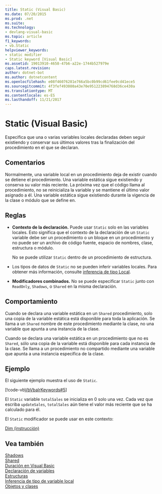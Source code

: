 ```yaml
---
title: Static (Visual Basic)
ms.date: 07/20/2015
ms.prod: .net
ms.suite: 
ms.technology:
- devlang-visual-basic
ms.topic: article
f1_keywords:
- vb.Static
helpviewer_keywords:
- static modifier
- Static keyword [Visual Basic]
ms.assetid: 19013910-4658-47b6-a22e-1744b527979e
caps.latest.revision: 
author: dotnet-bot
ms.author: dotnetcontent
ms.openlocfilehash: e08f46076281e766a5bc0b99cd61fee9cd41ece5
ms.sourcegitcommit: 4f3fef493080a43e70e951223894768d36ce430a
ms.translationtype: MT
ms.contentlocale: es-ES
ms.lasthandoff: 11/21/2017
---
```

# <a name="static-visual-basic"></a>Static (Visual Basic)
Especifica que una o varias variables locales declaradas deben seguir existiendo y conservar sus últimos valores tras la finalización del procedimiento en el que se declaran.  
  
## <a name="remarks"></a>Comentarios  
 Normalmente, una variable local en un procedimiento deja de existir cuando se detiene el procedimiento. Una variable estática sigue existiendo y conserva su valor más reciente. La próxima vez que el código llama al procedimiento, no se reinicializa la variable y se mantiene el último valor asignado a él. Una variable estática sigue existiendo durante la vigencia de la clase o módulo que se define en.  
  
## <a name="rules"></a>Reglas  
  
-   **Contexto de la declaración.** Puede usar `Static` solo en las variables locales. Esto significa que el contexto de la declaración de un `Static` variable debe ser un procedimiento o un bloque en un procedimiento y no puede ser un archivo de código fuente, espacio de nombres, clase, estructura o módulo.  
  
     No se puede utilizar `Static` dentro de un procedimiento de estructura.  
  
-   Los tipos de datos de `Static` no se pueden inferir variables locales. Para obtener más información, consulte [inferencia de tipo Local](../../../visual-basic/programming-guide/language-features/variables/local-type-inference.md).  
  
-   **Modificadores combinados.** No se puede especificar `Static` junto con `ReadOnly`, `Shadows`, o `Shared` en la misma declaración.  
  
## <a name="behavior"></a>Comportamiento  
 Cuando se declara una variable estática en un `Shared` procedimiento, solo una copia de la variable estática está disponible para toda la aplicación. Se llama a un `Shared` nombre de este procedimiento mediante la clase, no una variable que apunta a una instancia de la clase.  
  
 Cuando se declara una variable estática en un procedimiento que no es `Shared`, sólo una copia de la variable está disponible para cada instancia de la clase. Se llama a un procedimiento no compartido mediante una variable que apunta a una instancia específica de la clase.  
  
## <a name="example"></a>Ejemplo  
 El siguiente ejemplo muestra el uso de `Static`.  
  
 [!code-vb[VbVbalrKeywords#5](../../../visual-basic/language-reference/codesnippet/VisualBasic/static_1.vb)]  
  
 El `Static` variable `totalSales` se inicializa en 0 solo una vez. Cada vez que escriba `updateSales`, `totalSales` aún tiene el valor más reciente que se ha calculado para él.  
  
 El `Static` modificador se puede usar en este contexto:  
  
 [Dim (instrucción)](../../../visual-basic/language-reference/statements/dim-statement.md)  
  
## <a name="see-also"></a>Vea también  
 [Shadows](../../../visual-basic/language-reference/modifiers/shadows.md)  
 [Shared](../../../visual-basic/language-reference/modifiers/shared.md)  
 [Duración en Visual Basic](../../../visual-basic/programming-guide/language-features/declared-elements/lifetime.md)  
 [Declaración de variables](../../../visual-basic/programming-guide/language-features/variables/variable-declaration.md)  
 [Estructuras](../../../visual-basic/programming-guide/language-features/data-types/structures.md)  
 [Inferencia de tipo de variable local](../../../visual-basic/programming-guide/language-features/variables/local-type-inference.md)  
 [Objetos y clases](../../../visual-basic/programming-guide/language-features/objects-and-classes/index.md)

